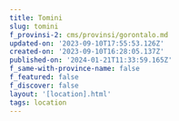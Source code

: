 ```yaml
---
title: Tomini
slug: tomini
f_provinsi-2: cms/provinsi/gorontalo.md
updated-on: '2023-09-10T17:55:53.126Z'
created-on: '2023-09-10T16:28:05.137Z'
published-on: '2024-01-21T11:33:59.165Z'
f_same-with-province-name: false
f_featured: false
f_discover: false
layout: '[location].html'
tags: location
---
```



